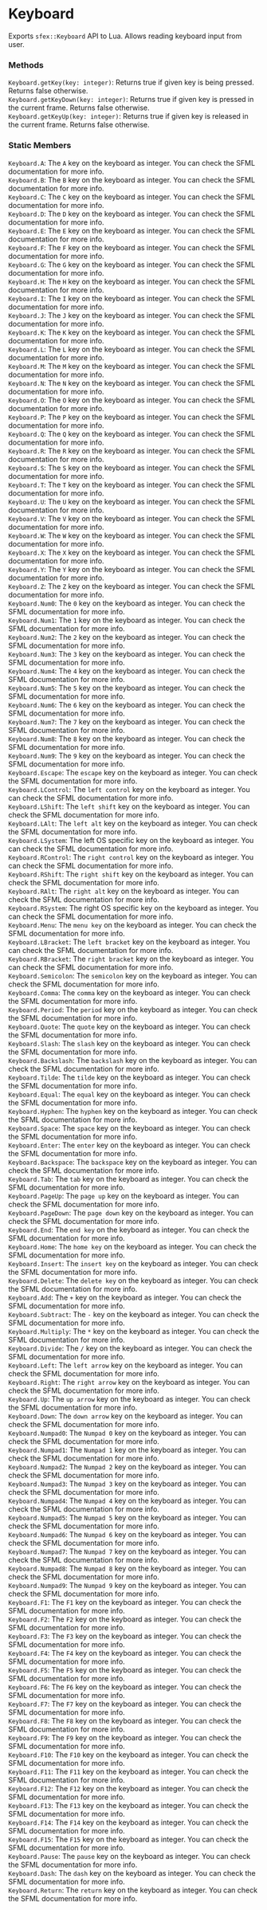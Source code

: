 # Keyboard
Exports `sfex::Keyboard` API to Lua. Allows reading keyboard input from user.  

### Methods
`Keyboard.getKey(key: integer)`: Returns true if given key is being pressed. Returns false otherwise.  
`Keyboard.getKeyDown(key: integer)`: Returns true if given key is pressed in the current frame. Returns false otherwise.  
`Keyboard.getKeyUp(key: integer)`: Returns true if given key is released in the current frame. Returns false otherwise.  

### Static Members
`Keyboard.A`: The `A` key on the keyboard as integer. You can check the SFML documentation for more info.  
`Keyboard.B`: The `B` key on the keyboard as integer. You can check the SFML documentation for more info.  
`Keyboard.C`: The `C` key on the keyboard as integer. You can check the SFML documentation for more info.  
`Keyboard.D`: The `D` key on the keyboard as integer. You can check the SFML documentation for more info.  
`Keyboard.E`: The `E` key on the keyboard as integer. You can check the SFML documentation for more info.  
`Keyboard.F`: The `F` key on the keyboard as integer. You can check the SFML documentation for more info.  
`Keyboard.G`: The `G` key on the keyboard as integer. You can check the SFML documentation for more info.  
`Keyboard.H`: The `H` key on the keyboard as integer. You can check the SFML documentation for more info.  
`Keyboard.I`: The `I` key on the keyboard as integer. You can check the SFML documentation for more info.  
`Keyboard.J`: The `J` key on the keyboard as integer. You can check the SFML documentation for more info.  
`Keyboard.K`: The `K` key on the keyboard as integer. You can check the SFML documentation for more info.  
`Keyboard.L`: The `L` key on the keyboard as integer. You can check the SFML documentation for more info.  
`Keyboard.M`: The `M` key on the keyboard as integer. You can check the SFML documentation for more info.  
`Keyboard.N`: The `N` key on the keyboard as integer. You can check the SFML documentation for more info.  
`Keyboard.O`: The `O` key on the keyboard as integer. You can check the SFML documentation for more info.  
`Keyboard.P`: The `P` key on the keyboard as integer. You can check the SFML documentation for more info.  
`Keyboard.Q`: The `Q` key on the keyboard as integer. You can check the SFML documentation for more info.  
`Keyboard.R`: The `R` key on the keyboard as integer. You can check the SFML documentation for more info.  
`Keyboard.S`: The `S` key on the keyboard as integer. You can check the SFML documentation for more info.  
`Keyboard.T`: The `T` key on the keyboard as integer. You can check the SFML documentation for more info.  
`Keyboard.U`: The `U` key on the keyboard as integer. You can check the SFML documentation for more info.  
`Keyboard.V`: The `V` key on the keyboard as integer. You can check the SFML documentation for more info.  
`Keyboard.W`: The `W` key on the keyboard as integer. You can check the SFML documentation for more info.  
`Keyboard.X`: The `X` key on the keyboard as integer. You can check the SFML documentation for more info.  
`Keyboard.Y`: The `Y` key on the keyboard as integer. You can check the SFML documentation for more info.  
`Keyboard.Z`: The `Z` key on the keyboard as integer. You can check the SFML documentation for more info.  
`Keyboard.Num0`: The `0` key on the keyboard as integer. You can check the SFML documentation for more info.  
`Keyboard.Num1`: The `1` key on the keyboard as integer. You can check the SFML documentation for more info.  
`Keyboard.Num2`: The `2` key on the keyboard as integer. You can check the SFML documentation for more info.  
`Keyboard.Num3`: The `3` key on the keyboard as integer. You can check the SFML documentation for more info.  
`Keyboard.Num4`: The `4` key on the keyboard as integer. You can check the SFML documentation for more info.  
`Keyboard.Num5`: The `5` key on the keyboard as integer. You can check the SFML documentation for more info.  
`Keyboard.Num6`: The `6` key on the keyboard as integer. You can check the SFML documentation for more info.  
`Keyboard.Num7`: The `7` key on the keyboard as integer. You can check the SFML documentation for more info.  
`Keyboard.Num8`: The `8` key on the keyboard as integer. You can check the SFML documentation for more info.  
`Keyboard.Num9`: The `9` key on the keyboard as integer. You can check the SFML documentation for more info.  
`Keyboard.Escape`: The `escape` key on the keyboard as integer. You can check the SFML documentation for more info.  
`Keyboard.LControl`: The `left control` key on the keyboard as integer. You can check the SFML documentation for more info.  
`Keyboard.LShift`: The `left shift` key on the keyboard as integer. You can check the SFML documentation for more info.  
`Keyboard.LAlt`: The `left alt` key on the keyboard as integer. You can check the SFML documentation for more info.  
`Keyboard.LSystem`: The left OS specific key on the keyboard as integer. You can check the SFML documentation for more info.  
`Keyboard.RControl`: The `right control` key on the keyboard as integer. You can check the SFML documentation for more info.  
`Keyboard.RShift`: The `right shift` key on the keyboard as integer. You can check the SFML documentation for more info.  
`Keyboard.RAlt`: The `right alt` key on the keyboard as integer. You can check the SFML documentation for more info.  
`Keyboard.RSystem`: The right OS specific key on the keyboard as integer. You can check the SFML documentation for more info.  
`Keyboard.Menu`: The `menu key` on the keyboard as integer. You can check the SFML documentation for more info.  
`Keyboard.LBracket`: The `left bracket` key on the keyboard as integer. You can check the SFML documentation for more info.  
`Keyboard.RBracket`: The `right bracket` key on the keyboard as integer. You can check the SFML documentation for more info.  
`Keyboard.Semicolon`: The `semicolon` key on the keyboard as integer. You can check the SFML documentation for more info.  
`Keyboard.Comma`: The `comma` key on the keyboard as integer. You can check the SFML documentation for more info.  
`Keyboard.Period`: The `period` key on the keyboard as integer. You can check the SFML documentation for more info.  
`Keyboard.Quote`: The `quote` key on the keyboard as integer. You can check the SFML documentation for more info.  
`Keyboard.Slash`: The `slash` key on the keyboard as integer. You can check the SFML documentation for more info.  
`Keyboard.Backslash`: The `backslash` key on the keyboard as integer. You can check the SFML documentation for more info.  
`Keyboard.Tilde`: The `tilde` key on the keyboard as integer. You can check the SFML documentation for more info.  
`Keyboard.Equal`: The `equal` key on the keyboard as integer. You can check the SFML documentation for more info.  
`Keyboard.Hyphen`: The `hyphen` key on the keyboard as integer. You can check the SFML documentation for more info.  
`Keyboard.Space`: The `space` key on the keyboard as integer. You can check the SFML documentation for more info.  
`Keyboard.Enter`: The `enter` key on the keyboard as integer. You can check the SFML documentation for more info.  
`Keyboard.Backspace`: The `backspace` key on the keyboard as integer. You can check the SFML documentation for more info.  
`Keyboard.Tab`: The `tab` key on the keyboard as integer. You can check the SFML documentation for more info.  
`Keyboard.PageUp`: The `page up` key on the keyboard as integer. You can check the SFML documentation for more info.  
`Keyboard.PageDown`: The `page down` key on the keyboard as integer. You can check the SFML documentation for more info.  
`Keyboard.End`: The `end key` on the keyboard as integer. You can check the SFML documentation for more info.  
`Keyboard.Home`: The `home key` on the keyboard as integer. You can check the SFML documentation for more info.  
`Keyboard.Insert`: The `insert key` on the keyboard as integer. You can check the SFML documentation for more info.  
`Keyboard.Delete`: The `delete key` on the keyboard as integer. You can check the SFML documentation for more info.  
`Keyboard.Add`: The `+` key on the keyboard as integer. You can check the SFML documentation for more info.  
`Keyboard.Subtract`: The `-` key on the keyboard as integer. You can check the SFML documentation for more info.  
`Keyboard.Multiply`: The `*` key on the keyboard as integer. You can check the SFML documentation for more info.  
`Keyboard.Divide`: The `/` key on the keyboard as integer. You can check the SFML documentation for more info.  
`Keyboard.Left`: The `left arrow` key on the keyboard as integer. You can check the SFML documentation for more info.  
`Keyboard.Right`: The `right arrow` key on the keyboard as integer. You can check the SFML documentation for more info.  
`Keyboard.Up`: The `up arrow` key on the keyboard as integer. You can check the SFML documentation for more info.  
`Keyboard.Down`: The `down arrow` key on the keyboard as integer. You can check the SFML documentation for more info.  
`Keyboard.Numpad0`: The `Numpad 0` key on the keyboard as integer. You can check the SFML documentation for more info.  
`Keyboard.Numpad1`: The `Numpad 1` key on the keyboard as integer. You can check the SFML documentation for more info.  
`Keyboard.Numpad2`: The `Numpad 2` key on the keyboard as integer. You can check the SFML documentation for more info.  
`Keyboard.Numpad3`: The `Numpad 3` key on the keyboard as integer. You can check the SFML documentation for more info.  
`Keyboard.Numpad4`: The `Numpad 4` key on the keyboard as integer. You can check the SFML documentation for more info.  
`Keyboard.Numpad5`: The `Numpad 5` key on the keyboard as integer. You can check the SFML documentation for more info.  
`Keyboard.Numpad6`: The `Numpad 6` key on the keyboard as integer. You can check the SFML documentation for more info.  
`Keyboard.Numpad7`: The `Numpad 7` key on the keyboard as integer. You can check the SFML documentation for more info.  
`Keyboard.Numpad8`: The `Numpad 8` key on the keyboard as integer. You can check the SFML documentation for more info.  
`Keyboard.Numpad9`: The `Numpad 9` key on the keyboard as integer. You can check the SFML documentation for more info.  
`Keyboard.F1`: The `F1` key on the keyboard as integer. You can check the SFML documentation for more info.  
`Keyboard.F2`: The `F2` key on the keyboard as integer. You can check the SFML documentation for more info.  
`Keyboard.F3`: The `F3` key on the keyboard as integer. You can check the SFML documentation for more info.  
`Keyboard.F4`: The `F4` key on the keyboard as integer. You can check the SFML documentation for more info.  
`Keyboard.F5`: The `F5` key on the keyboard as integer. You can check the SFML documentation for more info.  
`Keyboard.F6`: The `F6` key on the keyboard as integer. You can check the SFML documentation for more info.  
`Keyboard.F7`: The `F7` key on the keyboard as integer. You can check the SFML documentation for more info.  
`Keyboard.F8`: The `F8` key on the keyboard as integer. You can check the SFML documentation for more info.  
`Keyboard.F9`: The `F9` key on the keyboard as integer. You can check the SFML documentation for more info.  
`Keyboard.F10`: The `F10` key on the keyboard as integer. You can check the SFML documentation for more info.  
`Keyboard.F11`: The `F11` key on the keyboard as integer. You can check the SFML documentation for more info.  
`Keyboard.F12`: The `F12` key on the keyboard as integer. You can check the SFML documentation for more info.  
`Keyboard.F13`: The `F13` key on the keyboard as integer. You can check the SFML documentation for more info.  
`Keyboard.F14`: The `F14` key on the keyboard as integer. You can check the SFML documentation for more info.  
`Keyboard.F15`: The `F15` key on the keyboard as integer. You can check the SFML documentation for more info.  
`Keyboard.Pause`: The `pause` key on the keyboard as integer. You can check the SFML documentation for more info.  
`Keyboard.Dash`: The `dash` key on the keyboard as integer. You can check the SFML documentation for more info.  
`Keyboard.Return`: The `return` key on the keyboard as integer. You can check the SFML documentation for more info.  